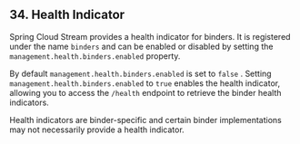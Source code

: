 ## 34. Health Indicator

Spring Cloud Stream provides a health indicator for binders. It is registered under the name  `binders`  and can be enabled or disabled by setting the  `management.health.binders.enabled`  property.

By default  `management.health.binders.enabled`  is set to  `false` . Setting  `management.health.binders.enabled`  to  `true`  enables the health indicator, allowing you to access the  `/health`  endpoint to retrieve the binder health indicators.

Health indicators are binder-specific and certain binder implementations may not necessarily provide a health indicator.
